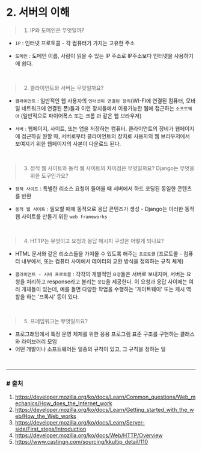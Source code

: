 # 2. 서버의 이해

> 1. IP와 도메인은 무엇일까?
- `IP` : 인터넷 프로토콜 - 각 컴퓨터가 가지는 고유한 주소

- `도메인` : 도메인 이름, 사람이 읽을 수 있는 IP 주소로 IP주소보다 인터넷을 사용하기에 쉽다.

<br>

> 2. 클라이언트와 서버는 무엇일까요?
- `클라이언트` : 일반적인 웹 사용자의 `인터넷이 연결된 장치`(WI-FI에 연결된 컴퓨터, 모바일 네트워크에 연결된 폰)들과 이런 장치들에서 이용가능한 웹에 접근하는 `소프트웨어` (일반적으로 파이어폭스 또는 크롬 과 같은 웹 브라우저)

- `서버` : 웹페이지, 사이트, 또는 앱을 저장하는 컴퓨터. 클라이언트의 장비가 웹페이지에 접근하길 원할 때, 서버로부터 클라이언트의 장치로 사용자의 웹 브라우저에서 보여지기 위한 웹페이지의 사본이 다운로드 된다.

<br>

> 3. 정적 웹 사이트와 동적 웹 사이트의 차이점은 무엇일까요? Django는 무엇을 위한 도구인가요?
- `정적 사이트` : 특별한 리소스 요청이 들어올 때 서버에서 하드 코딩된 동일한 콘텐츠를 반환

- `동적 웹 사이트` : 필요할 때에 동적으로 응답 콘텐츠가 생성 - Django는 이러한 동적 웹 사이트를 만들기 위한 `web frameworks`

<br>

> 4. HTTP는 무엇이고 요청과 응답 메시지 구성은 어떻게 되나요?
- HTML 문서와 같은 리소스들을 가져올 수 있도록 해주는 `프로토콜` (프로토콜 - 컴퓨터 내부에서, 또는 컴퓨터 사이에서 데이터의 교환 방식을 정의하는 규칙 체계)

- `클라이언트 - 서버 프로토콜` : 각각의 개별적인 `요청`들은 서버로 보내지며, 서버는 요청을 처리하고 response라고 불리는 `응답`을 제공한다. 이 요청과 응답 사이에는 여러 개체들이 있는데, 예를 들면 다양한 작업을 수행하는 '게이트웨이' 또는 캐시 역할을 하는 '프록시' 등이 있다.

<br>

> 5. 프레임워크는 무엇일까요?
- 프로그래밍에서 특정 운영 체제를 위한 응용 프로그램 표준 구조를 구현하는 클래스와 라이브러리 모임
- 어떤 개발이나 소프트웨어든 일종의 규칙이 있고, 그 규칙을 정하는 일

<br>

-------------------------------------------------

### # 출처
1. https://developer.mozilla.org/ko/docs/Learn/Common_questions/Web_mechanics/How_does_the_Internet_work
2. https://developer.mozilla.org/ko/docs/Learn/Getting_started_with_the_web/How_the_Web_works
3. https://developer.mozilla.org/ko/docs/Learn/Server-side/First_steps/Introduction
4. https://developer.mozilla.org/ko/docs/Web/HTTP/Overview
5. https://www.castingn.com/sourcing/kkultip_detail/110

